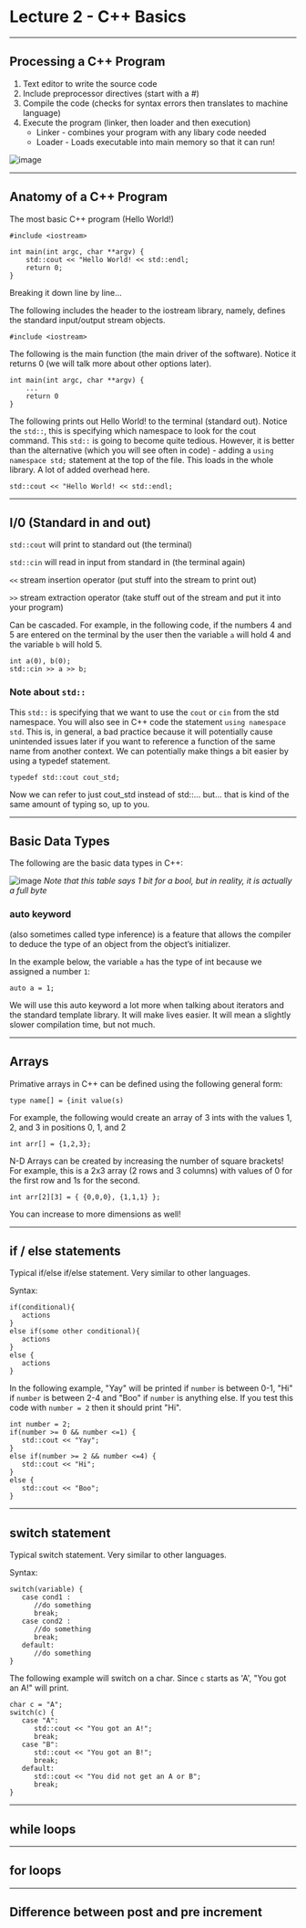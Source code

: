 # Lecture 2 - C++ Basics
---
## Processing a C++ Program
1. Text editor to write the source code
2. Include preprocessor directives (start with a #)
3. Compile the code (checks for syntax errors then translates to machine language)
4. Execute the program (linker, then loader and then execution)
    * Linker - combines your program with any libary code needed
    * Loader - Loads executable into main memory so that it can run! 

![image](https://user-images.githubusercontent.com/3376451/130638176-2a3b1e55-d6d1-478a-8bbe-e4ec626d0d7d.png)


---
## Anatomy of a C++ Program
The most basic C++ program (Hello World!)
```
#include <iostream> 

int main(int argc, char **argv) {
    std::cout << "Hello World! << std::endl;
    return 0; 
}
```

Breaking it down line by line...

The following includes the header to the iostream library, namely, defines the standard input/output stream objects.
```
#include <iostream>
```
The following is the main function (the main driver of the software). Notice it returns 0 (we will talk more about other options later). 
```
int main(int argc, char **argv) {
    ...
    return 0
}
```
The following prints out Hello World! to the terminal (standard out). Notice the `std::`, this is specifying which namespace to look for the cout command. This `std::` is going to become quite tedious. However, it is better than the alternative (which you will see often in code) - adding a `using namespace std;` statement at the top of the file. This loads in the whole library. A lot of added overhead here. 
```
std::cout << "Hello World! << std::endl;
```

---

## I/0 (Standard in and out)
`std::cout` will print to standard out (the terminal)

`std::cin` will read in input from standard in (the terminal again)

`<<` stream insertion operator (put stuff into the stream to print out)

`>>` stream extraction operator (take stuff out of the stream and put it into your program)

Can be cascaded. For example, in the following code, if the numbers 4 and 5 are entered on the terminal by the user then the variable `a` will hold 4 and the variable `b` will hold 5.
```
int a(0), b(0); 
std::cin >> a >> b;
```

### Note about `std::`
This `std::` is specifying that we want to use the `cout` or `cin` from the std namespace. You will also see in C++ code the statement `using namespace std`. This is, in general, a bad practice because it will potentially cause unintended issues later if you want to reference a function of the same name from another context. We can potentially make things a bit easier by using a typedef statement. 
```
typedef std::cout cout_std; 
```
Now we can refer to just cout_std instead of std::... but... that is kind of the same amount of typing so, up to you. 

---

## Basic Data Types

The following are the basic data types in C++: 

![image](https://user-images.githubusercontent.com/3376451/130638928-46fdf9d5-ad49-462c-bf31-03e582a0ba8b.png)
*Note that this table says 1 bit for a bool, but in reality, it is actually a full byte* 

### auto keyword
(also sometimes called type inference) is a feature that allows the compiler to deduce the type of an object from the object’s initializer.

In the example below, the variable `a` has the type of int because we assigned a number `1`:
```
auto a = 1;
```
We will use this auto keyword a lot more when talking about iterators and the standard template library. It will make lives easier. It will mean a slightly slower compilation time, but not much. 

---

## Arrays
Primative arrays in C++ can be defined using the following general form: 
```
type name[] = {init value(s)
```
For example, the following would create an array of 3 ints with the values 1, 2, and 3 in positions 0, 1, and 2
```
int arr[] = {1,2,3};
```
N-D Arrays can be created by increasing the number of square brackets! For example, this is a 2x3 array (2 rows and 3 columns) with values of 0 for the first row and 1s for the second. 
```
int arr[2][3] = { {0,0,0}, {1,1,1} };
```
You can increase to more dimensions as well! 

---

## if / else statements
Typical if/else if/else statement. Very similar to other languages.

Syntax:
```
if(conditional){
   actions
}
else if(some other conditional){
   actions
}
else {
   actions
}
```
In the following example, "Yay" will be printed if `number` is between 0-1, "Hi" if `number` is between 2-4 and "Boo" if `number` is anything else. If you test this code with `number = 2` then it should print "Hi".
```
int number = 2; 
if(number >= 0 && number <=1) {
   std::cout << "Yay";
}
else if(number >= 2 && number <=4) {
   std::cout << "Hi";
}
else {
   std::cout << "Boo";
}
```

---

## switch statement
Typical switch statement. Very similar to other languages.

Syntax:
```
switch(variable) {
   case cond1 : 
      //do something
      break;
   case cond2 : 
      //do something
      break;
   default: 
      //do something
}
```

The following example will switch on a char. Since `c` starts as 'A', "You got an A!" will print. 
```
char c = "A";
switch(c) {
   case "A":
      std::cout << "You got an A!"; 
      break;
   case "B":
      std::cout << "You got an B!"; 
      break;
   default: 
      std::cout << "You did not get an A or B"; 
      break;
} 
```

---

## while loops

---

## for loops

---

## Difference between post and pre increment

